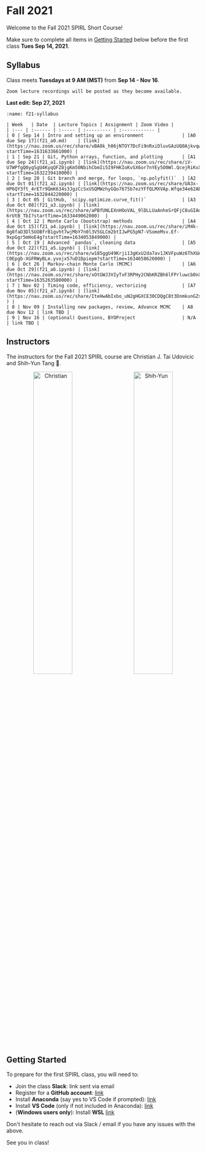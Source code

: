 # Fall 2021

Welcome to the Fall 2021 SPIRL Short Course!

Make sure to complete all items in [Getting Started](#getting-started) below before the first class **Tues Sep 14, 2021**.

## Syllabus

Class meets **Tuesdays at 9 AM (MST)** from **Sep 14 - Nov 16**.

```{note}
Zoom lecture recordings will be posted as they become available.
```

**Last edit: Sep 27, 2021**

```{table} Fall 2021 Syllabus (subject to change during the course)
:name: f21-syllabus

| Week   | Date  | Lecture Topics | Assignment | Zoom Video |
| :--- | :------ | :----- | :--------- | :------------ |
| 0 | Sep 14 | Intro and setting up an environment              | [A0 due Sep 17](f21_a0.md)    | [link](https://nau.zoom.us/rec/share/vBA8k_h06jNTOY7DcFi9nRxiDluvGAzUQ0AjkvqwvVY4KvFAe1bM7jsZzs9nNC8O.lyK3LmwOw3vy0Q6S?startTime=1631633661000) |
| 1 | Sep 21 | Git, Python arrays, function, and plotting       | [A1 due Sep 24](f21_a1.ipynb) | [link](https://nau.zoom.us/rec/share/iV-U7WPfgQ0ygSgU4KyqQFZ8jgKm50NbihCbmIi5I9FHKIoKvSX6or7nYEy5O0Wl.QcejRiKvXofl3_RJ?startTime=1632239410000) |
| 2 | Sep 28 | Git branch and merge, for loops, `np.polyfit()`  | [A2 due Oct 01](f21_a2.ipynb) | [link](https://nau.zoom.us/rec/share/UA3x-HP6QY3ft_4rETr9QmK634s3JgzCcSxUSQMWzhyGQo7675b7ezYFfQLMXVAp.Wfqe34e62ABZljqu?startTime=1632844220000) |
| 3 | Oct 05 | GitHub, `scipy.optimize.curve_fit()`             | [A3 due Oct 08](f21_a3.ipynb) | [link](https://nau.zoom.us/rec/share/aPBfUNLEXnHOoVAL_9lDLLUaAnheSrQFjC8uGIAd5DO0zQWKjEIASLKbHvnZd2M.nN3CYl-6rUtB_TbI?startTime=1633449062000)  |
| 4 | Oct 12 | Monte Carlo (bootstrap) methods                  | [A4 due Oct 15](f21_a4.ipynb) | [link](https://nau.zoom.us/rec/share/iM4k-8g8faD3Dl5UOBfrB1gvht7wjMbY7n0l3V5GLCm2btIJwPG5pN7-VSomeMsv.Ef-9xpGgr5mHoE4g?startTime=1634053849000) |
| 5 | Oct 19 | Advanced `pandas`, cleaning data                 | [A5 due Oct 22](f21_a5.ipynb) | [link](https://nau.zoom.us/rec/share/w185ggU49Krji13gKxU2da7av1JKVFpuWz6ThXUAxBbbfe1-C0Epgb-XGFRWyBLe.yvojx57uD1Dpiepm?startTime=1634658626000) |
| 6 | Oct 26 | Markov-chain Monte Carlo (MCMC)                  | [A6 due Oct 29](f21_a6.ipynb) | [link](https://nau.zoom.us/rec/share/xOtGWJ3VIyTxF3RPHy2CNbKRZBh6lFPrluwcb0nXi5vOlyDvlJCRz2LByglUGT2j.iKe3Ls4Sti4SjvXb?startTime=1635263580000) |
| 7 | Nov 02 | Timing code, efficiency, vectorizing             | [A7 due Nov 05](f21_a7.ipynb) | [link](https://nau.zoom.us/rec/share/IteHwAbIxbo_uN2gHGXCE30CDQgC8t3DnmkunGZs8qey0KaV8hJaGXpxpuR6P5mO.atGyRseTokc8xxvQ ) |
| 8 | Nov 09 | Installing new packages, review, Advance MCMC    | A8 due Nov 12 | link TBD |
| 9 | Nov 16 | (optional) Questions, BYOProject                 | N/A | link TBD |
```

## Instructors

The instructors for the Fall 2021 SPIRL course are Christian J. Tai Udovicic and Shih-Yun Tang 👋.

<p align="center">
  <img alt="Christian" src="https://raw.githubusercontent.com/cjtu/spirl/master/spirl/images/instructors/christian.jpg" width="45%">
&nbsp; &nbsp; &nbsp; &nbsp;
  <img alt="Shih-Yun" src="https://raw.githubusercontent.com/cjtu/spirl/master/spirl/images/instructors/shih-yun.jpg" width="45%">
</p>

## Getting Started

To prepare for the first SPIRL class, you will need to:

- Join the class **Slack**: link sent via email
- Register for a **GitHub account**: [link](https://github.com/signup)
- Install **Anaconda** (say yes to VS Code if prompted): [link](https://www.anaconda.com/products/individual-d)
- Install **VS Code** (only if not included in Anaconda): [link](https://code.visualstudio.com/download)
- (**Windows users only**): Install **WSL** [link](https://docs.microsoft.com/en-us/windows/wsl/install-win10)

Don't hesitate to reach out via Slack / email if you have any issues with the above.

See you in class!
